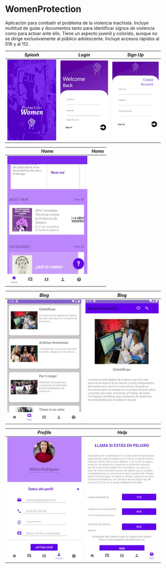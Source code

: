 # WomenProtection
 Aplicación      para combatir el problema de la violencia machista. Incluye multitud de guías y documentos tanto para identificar signos de violencia como para actuar ante ello. Tiene un aspecto juvenil y colorido, aunque no se dirige exclusivamente al público adolescente. Incluye accesos rápidos al 016 y al 112.
 
 
 
*Splash* | *Login* | *Sign Up* |
  ----- |----- | ------ |
![](img/Splash.jpg) | ![](img/Login.jpg) | ![](img/SignUp.jpg)

*Home* | *Home* |
------ | ------ |
| ![](img/Home2.jpg)


 *Blog* | *Blog* |
 ------ | ------ | 
![](img/Blog.jpg) | ![](img/Blog2.jpg)

*Profile* | *Help*
--------- | ------
![](img/Profile.jpg) | ![](img/Help.jpg)
